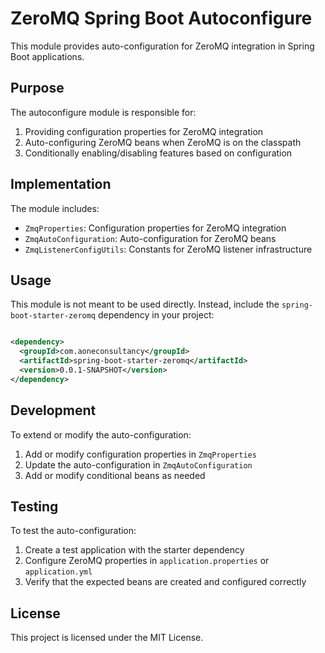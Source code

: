 # ZeroMQ Spring Boot Autoconfigure

This module provides auto-configuration for ZeroMQ integration in Spring Boot applications.

## Purpose

The autoconfigure module is responsible for:

1. Providing configuration properties for ZeroMQ integration
2. Auto-configuring ZeroMQ beans when ZeroMQ is on the classpath
3. Conditionally enabling/disabling features based on configuration

## Implementation

The module includes:

- `ZmqProperties`: Configuration properties for ZeroMQ integration
- `ZmqAutoConfiguration`: Auto-configuration for ZeroMQ beans
- `ZmqListenerConfigUtils`: Constants for ZeroMQ listener infrastructure

## Usage

This module is not meant to be used directly. Instead, include the `spring-boot-starter-zeromq` dependency in your
project:

```xml

<dependency>
  <groupId>com.aoneconsultancy</groupId>
  <artifactId>spring-boot-starter-zeromq</artifactId>
  <version>0.0.1-SNAPSHOT</version>
</dependency>
```

## Development

To extend or modify the auto-configuration:

1. Add or modify configuration properties in `ZmqProperties`
2. Update the auto-configuration in `ZmqAutoConfiguration`
3. Add or modify conditional beans as needed

## Testing

To test the auto-configuration:

1. Create a test application with the starter dependency
2. Configure ZeroMQ properties in `application.properties` or `application.yml`
3. Verify that the expected beans are created and configured correctly

## License

This project is licensed under the MIT License.